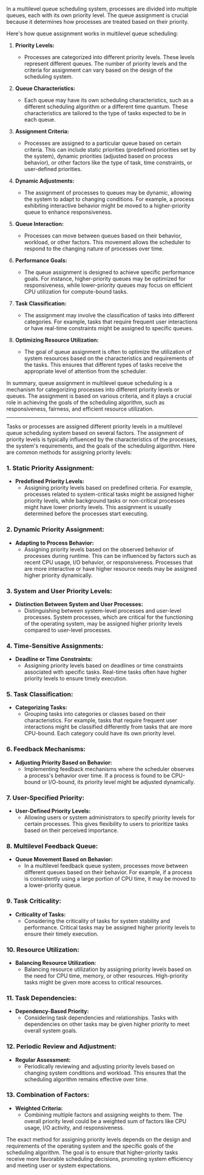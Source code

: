 In a multilevel queue scheduling system, processes are divided into multiple queues, each with its own priority level. The queue assignment is crucial because it determines how processes are treated based on their priority.

Here's how queue assignment works in multilevel queue scheduling:

1. **Priority Levels:**
   - Processes are categorized into different priority levels. These levels represent different queues. The number of priority levels and the criteria for assignment can vary based on the design of the scheduling system.

2. **Queue Characteristics:**
   - Each queue may have its own scheduling characteristics, such as a different scheduling algorithm or a different time quantum. These characteristics are tailored to the type of tasks expected to be in each queue.

3. **Assignment Criteria:**
   - Processes are assigned to a particular queue based on certain criteria. This can include static priorities (predefined priorities set by the system), dynamic priorities (adjusted based on process behavior), or other factors like the type of task, time constraints, or user-defined priorities.

4. **Dynamic Adjustments:**
   - The assignment of processes to queues may be dynamic, allowing the system to adapt to changing conditions. For example, a process exhibiting interactive behavior might be moved to a higher-priority queue to enhance responsiveness.

5. **Queue Interaction:**
   - Processes can move between queues based on their behavior, workload, or other factors. This movement allows the scheduler to respond to the changing nature of processes over time.

6. **Performance Goals:**
   - The queue assignment is designed to achieve specific performance goals. For instance, higher-priority queues may be optimized for responsiveness, while lower-priority queues may focus on efficient CPU utilization for compute-bound tasks.

7. **Task Classification:**
   - The assignment may involve the classification of tasks into different categories. For example, tasks that require frequent user interactions or have real-time constraints might be assigned to specific queues.

8. **Optimizing Resource Utilization:**
   - The goal of queue assignment is often to optimize the utilization of system resources based on the characteristics and requirements of the tasks. This ensures that different types of tasks receive the appropriate level of attention from the scheduler.

In summary, queue assignment in multilevel queue scheduling is a mechanism for categorizing processes into different priority levels or queues. The assignment is based on various criteria, and it plays a crucial role in achieving the goals of the scheduling algorithm, such as responsiveness, fairness, and efficient resource utilization.

---

Tasks or processes are assigned different priority levels in a multilevel queue scheduling system based on several factors. The assignment of priority levels is typically influenced by the characteristics of the processes, the system's requirements, and the goals of the scheduling algorithm. Here are common methods for assigning priority levels:

### 1. **Static Priority Assignment:**
   - **Predefined Priority Levels:**
     - Assigning priority levels based on predefined criteria. For example, processes related to system-critical tasks might be assigned higher priority levels, while background tasks or non-critical processes might have lower priority levels. This assignment is usually determined before the processes start executing.

### 2. **Dynamic Priority Assignment:**
   - **Adapting to Process Behavior:**
     - Assigning priority levels based on the observed behavior of processes during runtime. This can be influenced by factors such as recent CPU usage, I/O behavior, or responsiveness. Processes that are more interactive or have higher resource needs may be assigned higher priority dynamically.

### 3. **System and User Priority Levels:**
   - **Distinction Between System and User Processes:**
     - Distinguishing between system-level processes and user-level processes. System processes, which are critical for the functioning of the operating system, may be assigned higher priority levels compared to user-level processes.

### 4. **Time-Sensitive Assignments:**
   - **Deadline or Time Constraints:**
     - Assigning priority levels based on deadlines or time constraints associated with specific tasks. Real-time tasks often have higher priority levels to ensure timely execution.

### 5. **Task Classification:**
   - **Categorizing Tasks:**
     - Grouping tasks into categories or classes based on their characteristics. For example, tasks that require frequent user interactions might be classified differently from tasks that are more CPU-bound. Each category could have its own priority level.

### 6. **Feedback Mechanisms:**
   - **Adjusting Priority Based on Behavior:**
     - Implementing feedback mechanisms where the scheduler observes a process's behavior over time. If a process is found to be CPU-bound or I/O-bound, its priority level might be adjusted dynamically.

### 7. **User-Specified Priority:**
   - **User-Defined Priority Levels:**
     - Allowing users or system administrators to specify priority levels for certain processes. This gives flexibility to users to prioritize tasks based on their perceived importance.

### 8. **Multilevel Feedback Queue:**
   - **Queue Movement Based on Behavior:**
     - In a multilevel feedback queue system, processes move between different queues based on their behavior. For example, if a process is consistently using a large portion of CPU time, it may be moved to a lower-priority queue.

### 9. **Task Criticality:**
   - **Criticality of Tasks:**
     - Considering the criticality of tasks for system stability and performance. Critical tasks may be assigned higher priority levels to ensure their timely execution.

### 10. **Resource Utilization:**
   - **Balancing Resource Utilization:**
     - Balancing resource utilization by assigning priority levels based on the need for CPU time, memory, or other resources. High-priority tasks might be given more access to critical resources.

### 11. **Task Dependencies:**
   - **Dependency-Based Priority:**
     - Considering task dependencies and relationships. Tasks with dependencies on other tasks may be given higher priority to meet overall system goals.

### 12. **Periodic Review and Adjustment:**
   - **Regular Assessment:**
     - Periodically reviewing and adjusting priority levels based on changing system conditions and workload. This ensures that the scheduling algorithm remains effective over time.

### 13. **Combination of Factors:**
   - **Weighted Criteria:**
     - Combining multiple factors and assigning weights to them. The overall priority level could be a weighted sum of factors like CPU usage, I/O activity, and responsiveness.

The exact method for assigning priority levels depends on the design and requirements of the operating system and the specific goals of the scheduling algorithm. The goal is to ensure that higher-priority tasks receive more favorable scheduling decisions, promoting system efficiency and meeting user or system expectations.